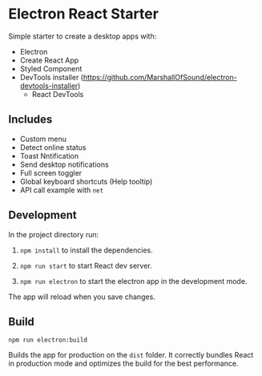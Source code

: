 # Electron React Starter

Simple starter to create a desktop apps with:

- Electron
- Create React App
- Styled Component
- DevTools installer (<https://github.com/MarshallOfSound/electron-devtools-installer>)
  - React DevTools

## Includes

- Custom menu
- Detect online status
- Toast Nntification
- Send desktop notifications
- Full screen toggler
- Global keyboard shortcuts (Help tooltip)
- API call example with `net`

## Development

In the project directory run:

1. `npm install` to install the dependencies.

2. `npm run start` to start React dev server.

3. `npm run electron` to start the electron app in the development mode.

The app will reload when you save changes.

## Build

`npm run electron:build`

Builds the app for production on the `dist` folder.
It correctly bundles React in production mode and optimizes the build for the best performance.
